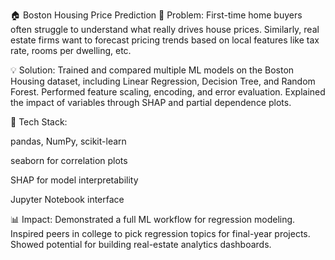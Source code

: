 🏠 Boston Housing Price Prediction
🧠 Problem:
First-time home buyers often struggle to understand what really drives house prices. Similarly, real estate firms want to forecast pricing trends based on local features like tax rate, rooms per dwelling, etc.

💡 Solution:
Trained and compared multiple ML models on the Boston Housing dataset, including Linear Regression, Decision Tree, and Random Forest. Performed feature scaling, encoding, and error evaluation. Explained the impact of variables through SHAP and partial dependence plots.

🔧 Tech Stack:

pandas, NumPy, scikit-learn

seaborn for correlation plots

SHAP for model interpretability

Jupyter Notebook interface

📊 Impact:
Demonstrated a full ML workflow for regression modeling. Inspired peers in college to pick regression topics for final-year projects. Showed potential for building real-estate analytics dashboards.

